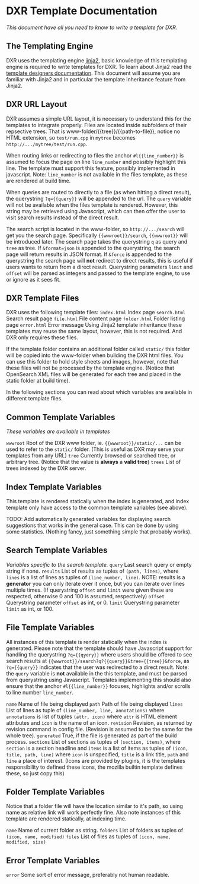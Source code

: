 DXR Template Documentation
==========================
_This document have all you need to know to write a template for DXR._


The Templating Engine
---------------------
DXR uses the templating engine [jinja2](http://jinja.pocoo.org), basic knowledge
of this templating engine is required to write templates for DXR.
To learn about Jinja2 read the [template designers documentation](jinja.pocoo.org/docs/templates/).
This document will assume you are familiar with Jinja2 and in particular the 
template inheritance feature from Jinja2.

DXR URL Layout
--------------
DXR assumes a simple URL layout, it is necessary to understand this for the
templates to integrate properly. Files are located inside subfolders of their
repsective trees. That is www-folder/{{tree}}/{{path-to-file}}, notice no HTML
extension, so `test/run.cpp` in `mytree` becomes `http://.../mytree/test/run.cpp`.

When routing links or redirecting to files the anchor `#l{{line_number}}` is
assumed to focus the page on line `line_number` and possibly highlight this line.
The template must support this feature, possibly implemented in javascript.
Note: `line_number` is not available in the files template, as these are
rendered at build time.

When queries are routed to directly to a file (as when hitting a direct result),
the querystring `?q={{query}}` will be appended to the url. The `query` variable
will not be available when the files template is rendered. However, this string
may be retrieved using Javascript, which can then offer the user to visit search
results instead of the direct result.

The search script is located in the www-folder, so `http://.../search` will get
you the search page. Specifically `{{wwwroot}}/search`, `{{wwwroot}}` will be
introduced later. The search page takes the querystring `q` as query and `tree`
as tree. If `&format=json` is appended to the querystring, the search page will
return results in JSON format. If `&force` is appended to the querystring the
search page will **not** redirect to direct results, this is useful if users
wants to return from a direct result.
Querystring parameters `limit` and `offset` will be parsed as integers and
passed to the template engine, to use or ignore as it sees fit.


DXR Template Files
------------------
DXR uses the following template files:
  `index.html`        Index page
  `search.html`       Search result page
  `file.html`         File content page
  `folder.html`       Folder listing page
  `error.html`        Error message
Using Jinja2 template inheritance these templates may reuse the same layout,
however, this is not required. And DXR only requires these files.

If the template folder contains an additional folder called `static/` this
folder will be copied into the www-folder when building the DXR html files.
You can use this folder to hold style sheets and images, however, note that
these files will not be processed by the template engine.
(Notice that OpenSearch XML files will be generated for each tree and placed in
 the static folder at build time).

In the following sections you can read about which variables are available in
different template files.


Common Template Variables
-------------------------
_These variables are available in templates_

  `wwwroot`         Root of the DXR www folder, ie. `{{wwwroot}}/static/...`
                    can be used to refer to the `static/` folder.
                    (This is useful as DXR may serve your templates from any URL)
  `tree`            Currently browsed or searched tree, or arbitrary tree.
                    (Notice that the value is **always** a **valid tree**)
  `trees`           List of trees indexed by the DXR server.


Index Template Variables
------------------------
This template is rendered statically when the index is generated, and index template
only have access to the common template variables (see above).

TODO: Add automatically generated variables for displaying search suggestions that
      works in the general case. This can be done by using some statistics.
      (Nothing fancy, just something simple that probably works).


Search Template Variables
-------------------------
_Variables specific to the search template._
  `query`           Last search query or empty string if none.
  `results`         List of results as tuples of `(path, lines)`, where `lines`
                    is a list of lines as tuples of `(line_number, line)`.
                    NOTE: results is a **generator** you can only iterate over
                    it once, but you can iterate over lines multiple times.
                    (If querystring `offset` and `limit` were given these are
                     respected, otherwise 0 and 100 is assumed, respectively)
  `offset`          Querystring parameter `offset` as int, or 0.
  `limit`           Querystring parameter `limit` as int, or 100.


File Template Variables
-----------------------
All instances of this template is render statically when the index is generated.
Please note that the template should have Javascript support for handling the
querystring `?q={{qyery}}` where users should be offered to see search results at
`{{wwwroot}}/search?q?{{query}}&tree={{tree}}&force`, as `?q={{query}}`
indicates that the user was redirected to a direct result.
Note: the `query` variable is **not** available in the this template, and must
be parsed from querystring using Javascript.
Templates implementing this should also ensure that the anchor `#l{{line_number}}`
focuses, highlights and/or scrolls to line number `line_number`.

  `name`            Name of file being displayed
  `path`            Path of file being displayed
  `lines`           List of lines as tuple of `(line_number, line, annotations)`
                    where `annotations` is list of tuples `(attr, icon)` where
                    `attr` is HTML element attributes and `icon` is the name of
                    an icon.
  `revision`        Revision, as returned by revision command in config file.
                    (Revision is assumed to be the same for the whole tree).
  `generated`       True, if the file is generated as part of the build process.
  `sections`        List of sections as tuples of `(section, items)`, where
                    `section` is a section headline and `items` is a list
                    of items as tuples of `(icon, title, path, line)` where
                    `icon` is unspecified, `title` is a link title, `path`
                    and `line` a place of interest.
                    (Icons are provided by plugins, it is the templates
                     responsibility to defined these icons, the mozilla builtin
                     template defines these, so just copy this)


Folder Template Variables
-------------------------
Notice that a folder file will have the location similar to it's path, so using
name as relative link will work perfectly fine.
Also note instances of this template are rendered statically, at indexing time.

  `name`            Name of current folder as string.
  `folders`         List of folders as tuples of `(icon, name, modified)`
  `files`           List of files as tuples of `(icon, name, modified, size)`


Error Template Variables
------------------------

  `error`           Some sort of error message, preferably not human readable.

